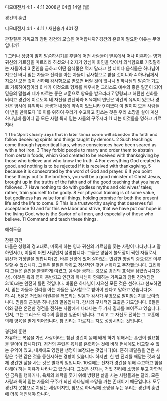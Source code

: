 디모데전서 4:1 - 4:11 
2008년 04월 14일 (월)

경건의 훈련



디모데전서 4:1 - 4:11 / 새찬송가 401 장


관찰질문
기독교의 참된 경건의 모습은 어떠합니까?
경건의 훈련이 필요한 이유는 무엇입니까?

1 그러나 성령이 밝히 말씀하시기를 후일에 어떤 사람들이 믿음에서 떠나 미혹하는 영과 귀신의 가르침을 따르리라 하셨으니 2 자기 양심이 화인을 맞아서 외식함으로 거짓말하는 자들이라 3 혼인을 금하고 어떤 음식물은 먹지 말라고 할 터이나 음식물은 하나님이 지으신 바니 믿는 자들과 진리를 아는 자들이 감사함으로 받을 것이니라 4 하나님께서 지으신 모든 것이 선하매 감사함으로 받으면 버릴 것이 없나니 5 하나님의 말씀과 기도로 거룩하여짐이라 6 네가 이것으로 형제를 깨우치면 그리스도 예수의 좋은 일꾼이 되어 믿음의 말씀과 네가 따르는 좋은 교훈으로 양육을 받으리라 7 망령되고 허탄한 신화를 버리고 경건에 이르도록 네 자신을 연단하라 8 육체의 연단은 약간의 유익이 있으나 경건은 범사에 유익하니 금생과 내생에 약속이 있느니라 9 미쁘다 이 말이여 모든 사람들이 받을 만하도다 10 이를 위하여 우리가 수고하고 힘쓰는 것은 우리 소망을 살아 계신 하나님께 둠이니 곧 모든 사람 특히 믿는 자들의 구주시라 11 너는 이것들을 명하고 가르치라  

1 The Spirit clearly says that in later times some will abandon the faith and follow deceiving spirits and things taught by demons. 2 Such teachings come through hypocritical liars, whose consciences have been seared as with a hot iron. 3 They forbid people to marry and order them to abstain from certain foods, which God created to be received with thanksgiving by those who believe and who know the truth. 4 For everything God created is good, and nothing is to be rejected if it is received with thanksgiving, 5 because it is consecrated by the word of God and prayer. 6 If you point these things out to the brothers, you will be a good minister of Christ Jesus, brought up in the truths of the faith and of the good teaching that you have followed. 7 Have nothing to do with godless myths and old wives' tales; rather, train yourself to be godly. 
8 For physical training is of some value, but godliness has value for all things, holding promise for both the present life and the life to come. 
9 This is a trustworthy saying that deserves full acceptance 10 and for this we labor and strive, that we have put our hope in the living God, who is the Savior of all men, and especially of those who believe. 11 Command and teach these things.

해석도움





참된 경건  
바울은 성령의 경고대로, 미혹케 하는 영과 귀신의 가르침을 좇는 사람이 나타났다고 말하면서(1), 이들이 어떤 사람인지 설명합니다. 그들은 양심에 불도장이 찍힌 자들로서, 위선과 거짓말을 행합니다(2). 바른 신앙에 있어 살아있는 민감한 양심의 중요성은 이루 말할 수 없습니다. 그들은 물질은 악하고 정신적인 것만 선하다고 주장했습니다. 그리하여 그들은 혼인을 불결하게 여겼고, 음식을 금하는 것으로 경건의 표식을 삼았습니다(3상). 이것은 육과 영이 동반되고 인간과 하나님이 함께하는 기독교의 참된 경건(딤전 3:16)과는 완전히 틀린 것입니다. 바울은 하나님이 지으신 모든 것은 선하다고 선포하면서, 믿는 자들과 진리를 아는 자들은 감사함으로 받아야 한다고 말하고 있습니다(3하-4). 5절은 거짓된 이원론을 깨뜨리는 믿음과 감사가 무엇으로 말미암는지를 보여줍니다. 믿음의 근원은 하나님의 말씀입니다. 감사의 구체적인 표출은 기도입니다. 6절은 이와 같은 온전한 경건을 전하는 사람에게 나타나는 두 가지 결과를 보여주고 있습니다. 먼저, 그는 그리스도 예수의 훌륭한 일꾼이 됩니다. 그리고 그 자신도 전하는 그 교훈에 의해 양육을 받게 되어집니다. 참 진리는 가르치는 자도 성장시키는 것입니다.      

경건의 훈련  
자유하는 복음을 가진 사람이라도 참된 경건이 몸에 배게 하기 위해서는 훈련이 필요함을 알아야 합니다(7). 경건의 훈련은 육체를 훈련하는 것에 비해 현세에도 비교할 수 없는 유익이 있고, 내세에도 영원한 생명이 보장되는 것입니다(8). 흔히 깨달음을 얻은 사람은 수련 같은 것을 등한시하는 경향이 있습니다. 하지만, 한 번 진리를 깨닫는 것과 실제 경건한 삶을 사는 것은 별개의 일입니다. 10절에는 신자가 경건을 위해 수고하고 힘을 다해야 하는 이유가 나타나고 있습니다. 그것은 신자는, 거짓 진리에 소망을 두고 자학적인 금욕을 행하거나, 육체의 쾌락을 좇기 위해 방탕한 삶을 사는 사람들과는 달리, 모든 사람과 특히 믿는 자들의 구주가 되신 하나님께 소망을 거는 존재이기 때문입니다. 모두 경건치 못함으로 치닫는 세상이지만, 참으로 하나님께 소망을 두는 우리는 경건의 훈련에 더욱 매진해야 합니다.